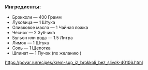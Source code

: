 ### Ингредиенты:
- Брокколи  — 400 Грамм
- Луковица  — 1 Штука
- Оливковое масло  — 1 Чайная ложка
- Чеснок  — 2 Зубчика
- Бульон или вода  — 1.5 Литра
- Лимон  — 1 Штука
- Соль  — 1 Щепотка
- Шпинат  — 1 Пучок (по желанию )

https://povar.ru/recipes/krem-sup_iz_brokkoli_bez_slivok-40106.html
